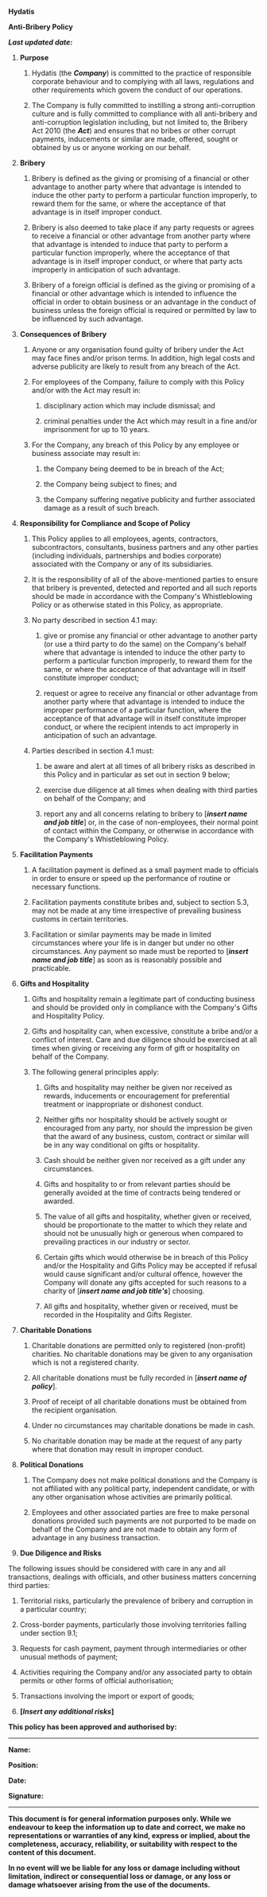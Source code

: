 **Hydatis**

**Anti-Bribery Policy**

***Last updated date:***

1.  **Purpose**

    1.  Hydatis (the ***Company***) is committed to the practice of responsible corporate behaviour and to complying with all laws, regulations and other requirements which govern the conduct of our operations.

    2.  The Company is fully committed to instilling a strong anti-corruption culture and is fully committed to compliance with all anti-bribery and anti-corruption legislation including, but not limited to, the Bribery Act 2010 (the ***Act***) and ensures that no bribes or other corrupt payments, inducements or similar are made, offered, sought or obtained by us or anyone working on our behalf.

2.  **Bribery**

    1.  Bribery is defined as the giving or promising of a financial or other advantage to another party where that advantage is intended to induce the other party to perform a particular function improperly, to reward them for the same, or where the acceptance of that advantage is in itself improper conduct.

    2.  Bribery is also deemed to take place if any party requests or agrees to receive a financial or other advantage from another party where that advantage is intended to induce that party to perform a particular function improperly, where the acceptance of that advantage is in itself improper conduct, or where that party acts improperly in anticipation of such advantage.

    3.  Bribery of a foreign official is defined as the giving or promising of a financial or other advantage which is intended to influence the official in order to obtain business or an advantage in the conduct of business unless the foreign official is required or permitted by law to be influenced by such advantage.

3.  **Consequences of Bribery**

    1.  Anyone or any organisation found guilty of bribery under the Act may face fines and/or prison terms. In addition, high legal costs and adverse publicity are likely to result from any breach of the Act.

    2.  For employees of the Company, failure to comply with this Policy and/or with the Act may result in:

        1.  disciplinary action which may include dismissal; and

        2.  criminal penalties under the Act which may result in a fine and/or imprisonment for up to 10 years.

    3.  For the Company, any breach of this Policy by any employee or business associate may result in:

        1.  the Company being deemed to be in breach of the Act;

        2.  the Company being subject to fines; and

        3.  the Company suffering negative publicity and further associated damage as a result of such breach.

4.  **Responsibility for Compliance and Scope of Policy**

    1.  This Policy applies to all employees, agents, contractors, subcontractors, consultants, business partners and any other parties (including individuals, partnerships and bodies corporate) associated with the Company or any of its subsidiaries.

    2.  It is the responsibility of all of the above-mentioned parties to ensure that bribery is prevented, detected and reported and all such reports should be made in accordance with the Company's Whistleblowing Policy or as otherwise stated in this Policy, as appropriate.

    3.  No party described in section 4.1 may:

        1.  give or promise any financial or other advantage to another party (or use a third party to do the same) on the Company's behalf where that advantage is intended to induce the other party to perform a particular function improperly, to reward them for the same, or where the acceptance of that advantage will in itself constitute improper conduct;

        2.  request or agree to receive any financial or other advantage from another party where that advantage is intended to induce the improper performance of a particular function, where the acceptance of that advantage will in itself constitute improper conduct, or where the recipient intends to act improperly in anticipation of such an advantage.

    4.  Parties described in section 4.1 must:

        1.  be aware and alert at all times of all bribery risks as described in this Policy and in particular as set out in section 9 below;

        2.  exercise due diligence at all times when dealing with third parties on behalf of the Company; and

        3.  report any and all concerns relating to bribery to \[***insert name and job title***\] or, in the case of non-employees, their normal point of contact within the Company, or otherwise in accordance with the Company's Whistleblowing Policy.

5.  **Facilitation Payments**

    1.  A facilitation payment is defined as a small payment made to officials in order to ensure or speed up the performance of routine or necessary functions.

    2.  Facilitation payments constitute bribes and, subject to section 5.3, may not be made at any time irrespective of prevailing business customs in certain territories.

    3.  Facilitation or similar payments may be made in limited circumstances where your life is in danger but under no other circumstances. Any payment so made must be reported to \[***insert name and job title***\] as soon as is reasonably possible and practicable.

6.  **Gifts and Hospitality**

    1.  Gifts and hospitality remain a legitimate part of conducting business and should be provided only in compliance with the Company's Gifts and Hospitality Policy.

    2.  Gifts and hospitality can, when excessive, constitute a bribe and/or a conflict of interest. Care and due diligence should be exercised at all times when giving or receiving any form of gift or hospitality on behalf of the Company.

    3.  The following general principles apply:

        1.  Gifts and hospitality may neither be given nor received as rewards, inducements or encouragement for preferential treatment or inappropriate or dishonest conduct.

        2.  Neither gifts nor hospitality should be actively sought or encouraged from any party, nor should the impression be given that the award of any business, custom, contract or similar will be in any way conditional on gifts or hospitality.

        3.  Cash should be neither given nor received as a gift under any circumstances.

        4.  Gifts and hospitality to or from relevant parties should be generally avoided at the time of contracts being tendered or awarded.

        5.  The value of all gifts and hospitality, whether given or received, should be proportionate to the matter to which they relate and should not be unusually high or generous when compared to prevailing practices in our industry or sector.

        6.  Certain gifts which would otherwise be in breach of this Policy and/or the Hospitality and Gifts Policy may be accepted if refusal would cause significant and/or cultural offence, however the Company will donate any gifts accepted for such reasons to a charity of \[***insert name and job title's***\] choosing.

        7.  All gifts and hospitality, whether given or received, must be recorded in the Hospitality and Gifts Register.

7.  **Charitable Donations**

    1.  Charitable donations are permitted only to registered (non-profit) charities. No charitable donations may be given to any organisation which is not a registered charity.

    2.  All charitable donations must be fully recorded in \[***insert name of policy***\].

    3.  Proof of receipt of all charitable donations must be obtained from the recipient organisation.

    4.  Under no circumstances may charitable donations be made in cash.

    5.  No charitable donation may be made at the request of any party where that donation may result in improper conduct.

8.  **Political Donations**

    1.  The Company does not make political donations and the Company is not affiliated with any political party, independent candidate, or with any other organisation whose activities are primarily political.

    2.  Employees and other associated parties are free to make personal donations provided such payments are not purported to be made on behalf of the Company and are not made to obtain any form of advantage in any business transaction.

9.  **Due Diligence and Risks**

The following issues should be considered with care in any and all transactions, dealings with officials, and other business matters concerning third parties:

1.  Territorial risks, particularly the prevalence of bribery and corruption in a particular country;

2.  Cross-border payments, particularly those involving territories falling under section 9.1;

3.  Requests for cash payment, payment through intermediaries or other unusual methods of payment;

4.  Activities requiring the Company and/or any associated party to obtain permits or other forms of official authorisation;

5.  Transactions involving the import or export of goods;

6.  **\[*Insert any additional risks*\]**

**This policy has been approved and authorised by:**

  ------------------- ---------------------------------------------------
  **Name:**           

  **Position:**       

  **Date:**           

  **Signature:**      
  ------------------- ---------------------------------------------------

**This document is for general information purposes only. While we endeavour to keep the information up to date and correct, we make no representations or warranties of any kind, express or implied, about the completeness, accuracy, reliability, or suitability with respect to the content of this document.**

**In no event will we be liable for any loss or damage including without limitation, indirect or consequential loss or damage, or any loss or damage whatsoever arising from the use of the documents.**
